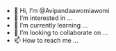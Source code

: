 - 👋 Hi, I’m @Avipandaawomiawomi
- 👀 I’m interested in ...
- 🌱 I’m currently learning ...
- 💞️ I’m looking to collaborate on ...
- 📫 How to reach me ...

<!---
Avipandaawomiawomi/Avipandaawomiawomi is a ✨ special ✨ repository because its `README.md` (this file) appears on your GitHub profile.
You can click the Preview link to take a look at your changes.
--->

